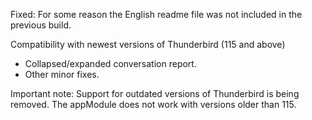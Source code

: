 Fixed: For some reason the English readme file was not included in the previous build.

Compatibility with newest versions of Thunderbird (115 and above)

- Collapsed/expanded conversation report.
- Other minor fixes.

Important note: Support for outdated versions of Thunderbird is being removed. The appModule does not work with versions older than 115.